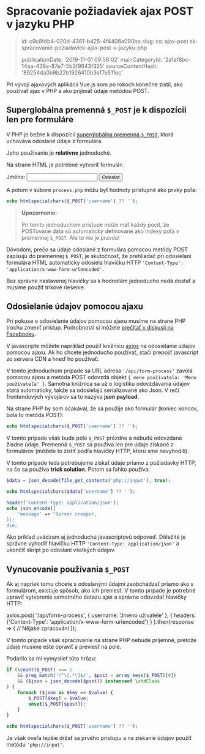 Spracovanie požiadaviek ajax POST v jazyku PHP
==============================================

> id: c9c8fdb4-020d-4361-b425-4f4406a090ba
> slug:
> 	cs: ajax-post
> 	sk: spracovanie-poziadaviek-ajax-post-v-jazyku-php
> 
> publicationDate: '2019-11-01 09:56:02'
> mainCategoryId: '2a1ef8bc-14aa-438a-87e7-5b3f9643f325'
> sourceContentHash: '89254da0b9b22b1926410b3ef7e511ec'

Pri vývoji ajaxových aplikácií Vue.js som po rokoch konečne zistil, ako používať ajax v PHP a ako prijímať údaje metódou POST.

Superglobálna premenná `$_POST` je k dispozícii len pre formuláre
-------------------------------------------------------------

V PHP je bežne k dispozícii <a href="/superglobal-variable">superglobálna premenná `$_POST`</a>, ktorá uchováva odoslané údaje z formulára.

Jeho používanie je **relatívne** jednoduché.

Na strane HTML je potrebné vytvoriť formulár:

<form action="process.php" method="post">
    Jméno: <input type="text" name="username">
    <input type="submit" value="Odeslat">
</form>

A potom v súbore `process.php` môžu byť hodnoty prístupné ako prvky poľa:

```php
echo htmlspecialchars($_POST['username'] ?? '');
```

> **Upozornenie:**
>
> Pri tomto jednoduchom prístupe môže mať každý pocit, že POSTované dáta sú automaticky definované ako indexy poľa v premennej `$_POST`. Ale to nie je pravda!

Dôvodom, prečo sa údaje odoslané z formulára pomocou metódy POST zapisujú do premennej `$_POST`, je skutočnosť, že prehliadač pri odosielaní formulára HTML automaticky odosiela hlavičku HTTP `'Content-Type': 'application/x-www-form-urlencoded'`.

Bez správne nastavenej hlavičky sa k hodnotám jednoducho nedá dostať a musíme použiť trikové riešenie.

Odosielanie údajov pomocou ajaxu
-------------------

Pri pokuse o odosielanie údajov pomocou ajaxu musíme na strane PHP trochu zmeniť prístup. Podrobnosti si môžete <a href="https://www.facebook.com/groups/frontendisti/permalink/2372671669611010/">prečítať v diskusii na Facebooku</a>.

V javascripte môžete napríklad použiť knižnicu <a href="https://github.com/axios/axios">axios</a> na odosielanie údajov pomocou ajaxu. Ak ho chcete jednoducho používať, stačí prepojiť javascript zo servera CDN a hneď ho používať:

<script src="https://unpkg.com/axios/dist/axios.min.js"></script>

<script>
    axios.post('/api/form-process', {
        username: 'Jméno uživatele'
    })
    .then(response => {
        // Zpracování odpovědi z API
        alert(response.data.message); // Vyhodí hlášku se zprávou
    });
</script>

V tomto jednoduchom prípade sa URL adresa `'/api/form-process'` zavolá pomocou ajaxu a metóda POST odovzdá objekt `{ meno používateľa: 'Meno používateľa' }`. Samotná knižnica sa už o logistiku odovzdávania údajov stará automaticky, takže sa odosielajú serializované ako Json. V reči frontendových vývojárov sa to nazýva **json payload**.

Na strane PHP by som očakával, že sa použije ako formulár (koniec koncov, bola to metóda POST):

```php
echo htmlspecialchars($_POST['username'] ?? '');
```

V tomto prípade však bude pole `$_POST` prázdne a nebudú odovzdané žiadne údaje. Premenná `$_POST` sa používa len pre údaje získané z formulárov (môžete to zistiť podľa hlavičky HTTP, ktorú sme nevyhodili).

V tomto prípade teda potrebujeme získať údaje priamo z požiadavky HTTP, na čo sa používa **trick solution**. Potom sa ľahko používa:

```php
$data = json_decode(file_get_contents('php://input'), true);

echo htmlspecialchars($data['username'] ?? '');

header('Content-Type: application/json');
echo json_encode([
    'message' => "Server creeper,
]);
die;
```

Ako príklad uvádzam aj jednoduchú javascriptovú odpoveď. Dôležité je správne vyhodiť hlavičku HTTP `'Content-Type: application/json'` a ukončiť skript po odoslaní všetkých údajov.

Vynucovanie používania `$_POST`
-------------------------

Ak aj napriek tomu chcete s odoslanými údajmi zaobchádzať priamo ako s formulárom, existuje spôsob, ako ich preniesť. V tomto prípade je potrebné upraviť vytvorenie samotného dotazu ajax a správne odovzdať hlavičky HTTP:

axios.post(
    '/api/form-process',
    {
        username: 'Jméno uživatele'
    },
    {
        headers: {'Content-Type': 'application/x-www-form-urlencoded'}
    }
).then(response => {
    // Nějaké zpracování
});

V tomto prípade však spracovanie na strane PHP nebude príjemné, pretože údaje musíme ešte opraviť a previesť na pole.

Podarilo sa mi vymyslieť túto hrôzu:

```php
if (\count($_POST) === 1
    && preg_match('/^\{.*\}$/', $post = array_keys($_POST)[0])
    && ($json = json_decode($post)) instanceof \stdClass
) {
    foreach ($json as $key => $value) {
        $_POST[$key] = $value;
        unset($_POST[$post]);
    }
}

echo htmlspecialchars($_POST['username'] ?? '');
```

Je však oveľa lepšie držať sa prvého prístupu a na získanie údajov použiť metódu `'php://input'`.
